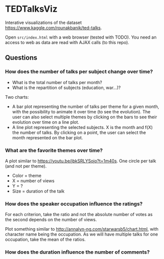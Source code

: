 # TEDTalksViz

Interative visualizations of the dataset https://www.kaggle.com/rounakbanik/ted-talks.

Open `src/index.html` with a web browser (tested with TODO). You need an access
to web as data are read with AJAX calls (to this repo).

## Questions

### How does the number of talks per subject change over time?

* What is the total number of talks per month?
* What is the repartition of subjects (education, war...)?

Two charts:

* A bar plot representing the number of talks per theme for a given month, with
the possibility to animate it over time (to see the evolution). The user can also
select multiple themes by clicking on the bars to see their evolution over time on
a line plot.
* A line plot representing the selected subjects. X is the month and f(X) the
number of talks. By clicking on a point, the user can select the month represented
on the bar plot.

### What are the favorite themes over time?

A plot similar to https://youtu.be/jbkSRLYSojo?t=1m40s. One circle per talk (and
not per theme).

* Color = theme
* X = number of views
* Y = ?
* Size = duration of the talk

### How does the speaker occupation influence the ratings?

For each criterion, take the ratio and not the absolute number of votes as the second
depends on the number of views.

Plot something similar to http://annalyn-ng.com/starwarsb5/chart.html, with character
name being the occupation. As we will have multiple talks for one occupation, take
the mean of the ratios.

### How does the duration influence the number of comments?
